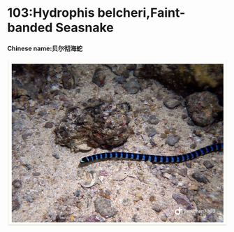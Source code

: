 # 103:Hydrophis belcheri,Faint-banded Seasnake

#### Chinese name:贝尔彻海蛇

![](../../.gitbook/assets/hydrophis-belcheri.jpg)

